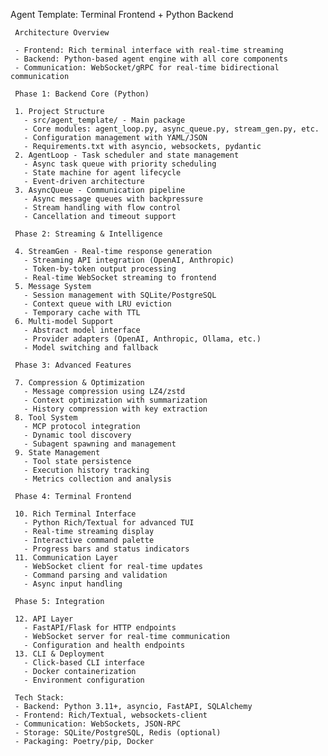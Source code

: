 Agent Template: Terminal Frontend + Python Backend

     Architecture Overview

     - Frontend: Rich terminal interface with real-time streaming
     - Backend: Python-based agent engine with all core components
     - Communication: WebSocket/gRPC for real-time bidirectional communication

     Phase 1: Backend Core (Python)

     1. Project Structure
       - src/agent_template/ - Main package
       - Core modules: agent_loop.py, async_queue.py, stream_gen.py, etc.
       - Configuration management with YAML/JSON
       - Requirements.txt with asyncio, websockets, pydantic
     2. AgentLoop - Task scheduler and state management
       - Async task queue with priority scheduling
       - State machine for agent lifecycle
       - Event-driven architecture
     3. AsyncQueue - Communication pipeline
       - Async message queues with backpressure
       - Stream handling with flow control
       - Cancellation and timeout support

     Phase 2: Streaming & Intelligence

     4. StreamGen - Real-time response generation
       - Streaming API integration (OpenAI, Anthropic)
       - Token-by-token output processing
       - Real-time WebSocket streaming to frontend
     5. Message System
       - Session management with SQLite/PostgreSQL
       - Context queue with LRU eviction
       - Temporary cache with TTL
     6. Multi-model Support
       - Abstract model interface
       - Provider adapters (OpenAI, Anthropic, Ollama, etc.)
       - Model switching and fallback

     Phase 3: Advanced Features

     7. Compression & Optimization
       - Message compression using LZ4/zstd
       - Context optimization with summarization
       - History compression with key extraction
     8. Tool System
       - MCP protocol integration
       - Dynamic tool discovery
       - Subagent spawning and management
     9. State Management
       - Tool state persistence
       - Execution history tracking
       - Metrics collection and analysis

     Phase 4: Terminal Frontend

     10. Rich Terminal Interface
       - Python Rich/Textual for advanced TUI
       - Real-time streaming display
       - Interactive command palette
       - Progress bars and status indicators
     11. Communication Layer
       - WebSocket client for real-time updates
       - Command parsing and validation
       - Async input handling

     Phase 5: Integration

     12. API Layer
       - FastAPI/Flask for HTTP endpoints
       - WebSocket server for real-time communication
       - Configuration and health endpoints
     13. CLI & Deployment
       - Click-based CLI interface
       - Docker containerization
       - Environment configuration

     Tech Stack:
     - Backend: Python 3.11+, asyncio, FastAPI, SQLAlchemy
     - Frontend: Rich/Textual, websockets-client
     - Communication: WebSockets, JSON-RPC
     - Storage: SQLite/PostgreSQL, Redis (optional)
     - Packaging: Poetry/pip, Docker
